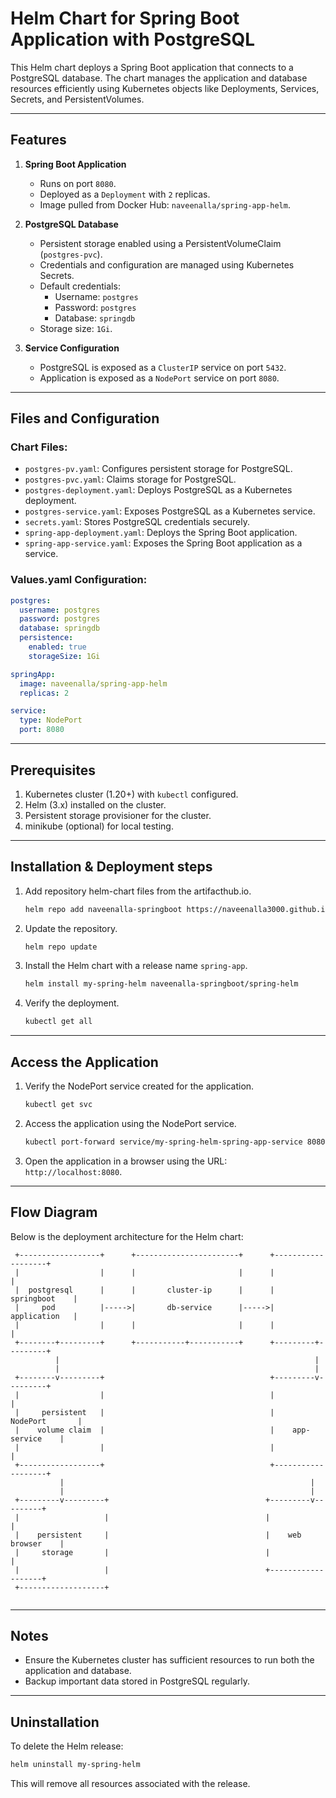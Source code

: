 # Helm Chart for Spring Boot Application with PostgreSQL

This Helm chart deploys a Spring Boot application that connects to a PostgreSQL database. The chart manages the application and database resources efficiently using Kubernetes objects like Deployments, Services, Secrets, and PersistentVolumes.

---

## Features

1. **Spring Boot Application**
    - Runs on port `8080`.
    - Deployed as a `Deployment` with `2` replicas.
    - Image pulled from Docker Hub: `naveenalla/spring-app-helm`.

2. **PostgreSQL Database**
    - Persistent storage enabled using a PersistentVolumeClaim (`postgres-pvc`).
    - Credentials and configuration are managed using Kubernetes Secrets.
    - Default credentials:
        - Username: `postgres`
        - Password: `postgres`
        - Database: `springdb`
    - Storage size: `1Gi`.

3. **Service Configuration**
    - PostgreSQL is exposed as a `ClusterIP` service on port `5432`.
    - Application is exposed as a `NodePort` service on port `8080`.

---

## Files and Configuration

### Chart Files:
- `postgres-pv.yaml`: Configures persistent storage for PostgreSQL.
- `postgres-pvc.yaml`: Claims storage for PostgreSQL.
- `postgres-deployment.yaml`: Deploys PostgreSQL as a Kubernetes deployment.
- `postgres-service.yaml`: Exposes PostgreSQL as a Kubernetes service.
- `secrets.yaml`: Stores PostgreSQL credentials securely.
- `spring-app-deployment.yaml`: Deploys the Spring Boot application.
- `spring-app-service.yaml`: Exposes the Spring Boot application as a service.

### Values.yaml Configuration:
```yaml
postgres:
  username: postgres
  password: postgres
  database: springdb
  persistence:
    enabled: true
    storageSize: 1Gi

springApp:
  image: naveenalla/spring-app-helm
  replicas: 2

service:
  type: NodePort
  port: 8080
```

---

## Prerequisites

1. Kubernetes cluster (1.20+) with `kubectl` configured.
2. Helm (3.x) installed on the cluster.
3. Persistent storage provisioner for the cluster.
4. minikube (optional) for local testing.

---

## Installation & Deployment steps

1.  Add repository helm-chart files from the artifacthub.io.
    ```bash
    helm repo add naveenalla-springboot https://naveenalla3000.github.io/springboot-helm/
    ```
2.  Update the repository.
    ```bash
    helm repo update
    ```
3.  Install the Helm chart with a release name `spring-app`.
    ```bash
    helm install my-spring-helm naveenalla-springboot/spring-helm
    ```
4.  Verify the deployment.
    ```bash
    kubectl get all
    ```


---

## Access the Application

1. Verify the NodePort service created for the application.
   ```bash
   kubectl get svc
   ```
2. Access the application using the NodePort service.
   ```bash
   kubectl port-forward service/my-spring-helm-spring-app-service 8080:8080
   ```
3. Open the application in a browser using the URL: `http://localhost:8080`.

---

## Flow Diagram

Below is the deployment architecture for the Helm chart:

```plaintext
 +------------------+      +-----------------------+      +-------------------+
 |                  |      |                       |      |                   |
 |  postgresql      |      |       cluster-ip      |      |     springboot    |
 |     pod          |----->|       db-service      |----->|     application   |  
 |                  |      |                       |      |                   |
 +--------+---------+      +-----------+-----------+      +---------+---------+
          |                                                         |
          |                                                         |                    
 +--------v---------+                                     +---------v---------+
 |                  |                                     |                   | 
 |     persistent   |                                     |    NodePort       |
 |    volume claim  |                                     |    app-service    |
 |                  |                                     |                   |                        
 +------------------+                                     +-------------------+
           |                                                       |
           |                                                       |
 +---------v---------+                                   +---------v---------+
 |                   |                                   |                   |            
 |    persistent     |                                   |    web browser    |
 |     storage       |                                   |                   |
 |                   |                                   +-------------------+
 +-------------------+
             
```

---

## Notes

- Ensure the Kubernetes cluster has sufficient resources to run both the application and database.
- Backup important data stored in PostgreSQL regularly.

---

## Uninstallation

To delete the Helm release:
```bash
helm uninstall my-spring-helm
```

This will remove all resources associated with the release.

